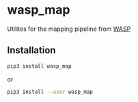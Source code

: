 # wasp_map
Utilites for the mapping pipeline from [WASP](https://github.com/bmvdgeijn/WASP)

## Installation
```sh
pip3 install wasp_map
```
or
```sh
pip3 install --user wasp_map
```

